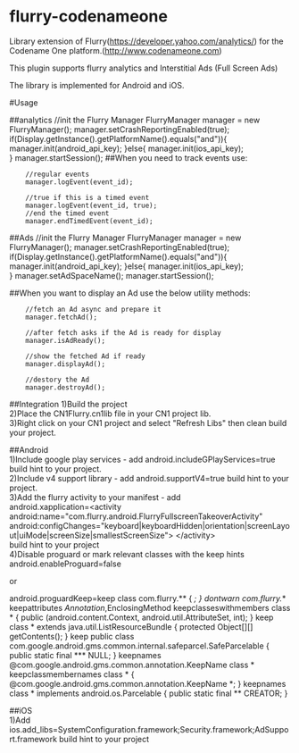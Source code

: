 # flurry-codenameone

Library extension of Flurry(https://developer.yahoo.com/analytics/) for the Codename One platform.(http://www.codenameone.com) 

This plugin supports flurry analytics and Interstitial Ads (Full Screen Ads)

The library is implemented for Android and iOS.

#Usage

##analytics
        //init the Flurry Manager
        FlurryManager manager = new FlurryManager();
        manager.setCrashReportingEnabled(true);
        if(Display.getInstance().getPlatformName().equals("and")){
            manager.init(android_api_key);
        }else{
            manager.init(ios_api_key);        
        }
        manager.startSession();
##When you need to track events use:

        //regular events
        manager.logEvent(event_id);
        
        //true if this is a timed event
        manager.logEvent(event_id, true);
        //end the timed event
        manager.endTimedEvent(event_id);
##Ads
        //init the Flurry Manager
        FlurryManager manager = new FlurryManager();
        manager.setCrashReportingEnabled(true);
        if(Display.getInstance().getPlatformName().equals("and")){
            manager.init(android_api_key);
        }else{
            manager.init(ios_api_key);        
        }
        manager.setAdSpaceName(<your-ad-space-name>);
        manager.startSession();
        
##When you want to display an Ad use the below utility methods:

        //fetch an Ad async and prepare it
        manager.fetchAd();

        //after fetch asks if the Ad is ready for display
        manager.isAdReady();

        //show the fetched Ad if ready
        manager.displayAd();

        //destory the Ad
        manager.destroyAd();

##Integration
1)Build the project <br/>
2)Place the CN1Flurry.cn1lib file in your CN1 project lib. <br/>
3)Right click on your CN1 project and select "Refresh Libs" then clean build your project.

##Android<br/>
1)Include google play services - add android.includeGPlayServices=true
build hint to your project.<br/>
2)Include v4 support library - add android.supportV4=true build hint to your project.<br/>
3)Add the flurry activity to your manifest - add<br/>
android.xapplication=\<activity android:name="com.flurry.android.FlurryFullscreenTakeoverActivity" android:configChanges="keyboard|keyboardHidden|orientation|screenLayout|uiMode|screenSize|smallestScreenSize"> \</activity>
<br/>build hint to your project <br/>
4)Disable proguard or mark relevant classes with the keep hints android.enableProguard=false <br/>
 
or 

android.proguardKeep=keep
class com.flurry.** { *; }
dontwarn
com.flurry.**
keepattributes
*Annotation*,EnclosingMethod
keepclasseswithmembers
class * {
public <init>(android.content.Context, android.util.AttributeSet, int);
}
keep
class * extends java.util.ListResourceBundle {
protected Object[][] getContents();
}
keep
public class
com.google.android.gms.common.internal.safeparcel.SafeParcelable {
public static final *** NULL;
}
keepnames
@com.google.android.gms.common.annotation.KeepName class *
keepclassmembernames
class * {
@com.google.android.gms.common.annotation.KeepName *;
}
keepnames
class * implements android.os.Parcelable {
public static final ** CREATOR;
}

##iOS<br/>
1)Add ios.add_libs=SystemConfiguration.framework;Security.framework;AdSupport.framework
build hint to your project
